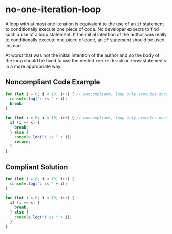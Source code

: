 # no-one-iteration-loop

A loop with at most one iteration is equivalent to the use of an `if` statement to conditionally execute one piece of code. No developer expects to find such a use of a loop statement. If the initial intention of the author was really to conditionally execute one piece of code, an `if` statement should be used instead.

At worst that was not the initial intention of the author and so the body of the loop should be fixed to use the nested `return`, `break` or `throw` statements in a more appropriate way.

## Noncompliant Code Example

```javascript
for (let i = 0; i < 10; i++) { // noncompliant, loop only executes once
  console.log("i is " + i);
  break;
}
...
for (let i = 0; i < 10; i++) { // noncompliant, loop only executes once
  if (i == x) {
    break;
  } else {
    console.log("i is " + i);
    return;
  }
}
```

## Compliant Solution

```javascript
for (let i = 0; i < 10; i++) {
  console.log("i is " + i);
}
...
for (let i = 0; i < 10; i++) {
  if (i == x) {
    break;
  } else {
    console.log("i is " + i);
  }
}
```
